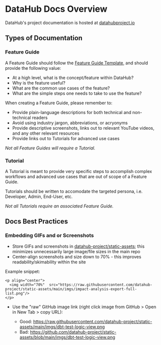 # DataHub Docs Overview

DataHub's project documentation is hosted at [datahubproject.io](https://datahubproject.io/docs)

## Types of Documentation

### Feature Guide

A Feature Guide should follow the [Feature Guide Template](_feature-guide-template.md), and should provide the following value:

* At a high level, what is the concept/feature within DataHub?
* Why is the feature useful?
* What are the common use cases of the feature?
* What are the simple steps one needs to take to use the feature?

When creating a Feature Guide, please remember to:

* Provide plain-language descriptions for both technical and non-technical readers
* Avoid using industry jargon, abbreviations, or acryonyms
* Provide descriptive screenshots, links out to relevant YouTube videos, and any other relevant resources
* Provide links out to Tutorials for advanced use cases

*Not all Feature Guides will require a Tutorial.*

### Tutorial

A Tutorial is meant to provide very specific steps to accomplish complex workflows and advanced use cases that are out of scope of a Feature Guide.

Tutorials should be written to accomodate the targeted persona, i.e. Developer, Admin, End-User, etc.

*Not all Tutorials require an associated Feature Guide.*

## Docs Best Practices

### Embedding GIFs and or Screenshots

* Store GIFs and screenshots in [datahub-project/static-assets](https://github.com/datahub-project/static-assets); this minimizes unnecessarily large image/file sizes in the main repo
* Center-align screenshots and size down to 70% - this improves readability/skimability within the site

Example snippet:

```
<p align="center">
  <img width="70%"  src="https://raw.githubusercontent.com/datahub-project/static-assets/main/imgs/impact-analysis-export-full-list.png"/>
</p>
```

* Use the "raw" GitHub image link (right click image from GitHub > Open in New Tab > copy URL):

  * Good: https://raw.githubusercontent.com/datahub-project/static-assets/main/imgs/dbt-test-logic-view.png
  * Bad: https://github.com/datahub-project/static-assets/blob/main/imgs/dbt-test-logic-view.png
